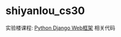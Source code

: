 shiyanlou_cs30
==============

实验楼课程: [Python Django Web框架](http://www.shiyanlou.com/courses/30) 相关代码